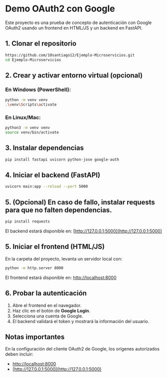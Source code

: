 # Demo OAuth2 con Google

Este proyecto es una prueba de concepto de autenticación con Google OAuth2 usando un frontend en HTML/JS y un backend en FastAPI.

## 1. Clonar el repositorio

```bash
https://github.com/10santiago12/Ejemplo-Microservicios.git
cd Ejemplo-Microservicios
```

## 2. Crear y activar entorno virtual (opcional)

### En Windows (PowerShell):

```bash
python -m venv venv
.\venv\Scripts\activate
```

### En Linux/Mac:

```bash
python3 -m venv venv
source venv/bin/activate
```

## 3. Instalar dependencias

```bash
pip install fastapi uvicorn python-jose google-auth
```

## 4. Iniciar el backend (FastAPI)

```bash
uvicorn main:app --reload --port 5000

```
## 5. (Opcional) En caso de fallo, instalar requests para que no falten dependencias.

```bash
pip install requests

```

El backend estará disponible en: [http://127.0.0.1:5000](http://127.0.0.1:5000)

## 5. Iniciar el frontend (HTML/JS)

En la carpeta del proyecto, levanta un servidor local con:

```bash
python -m http.server 8000
```

El frontend estará disponible en: [http://localhost:8000](http://localhost:8000)

## 6. Probar la autenticación

1. Abre el frontend en el navegador.
2. Haz clic en el botón de **Google Login**.
3. Selecciona una cuenta de Google.
4. El backend validará el token y mostrará la información del usuario.

## Notas importantes

En la configuración del cliente OAuth2 de Google, los orígenes autorizados deben incluir:

- [http://localhost:8000](http://localhost:8000)
- [http://127.0.0.1:5000](http://127.0.0.1:5000)
